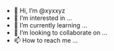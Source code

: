 - 👋 Hi, I’m @xyxxyz
- 👀 I’m interested in ...
- 🌱 I’m currently learning ...
- 💞️ I’m looking to collaborate on ...
- 📫 How to reach me ...

<!---
xyxxyz/xyxxyz is a ✨ special ✨ repository because its `README.md` (this file) appears on your GitHub profile.
You can click the Preview link to take a look at your changes.
--->
